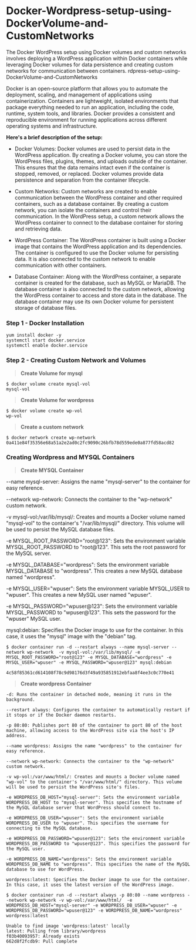 # Docker-Wordpress-setup-using-DockerVolume-and-CustomNetworks
The Docker WordPress setup using Docker volumes and custom networks involves deploying a WordPress application within Docker containers while leveraging Docker volumes for data persistence and creating custom networks for communication between containers. rdpress-setup-using-DockerVolume-and-CustomNetworks

Docker is an open-source platform that allows you to automate the deployment, scaling, and management of applications using containerization. Containers are lightweight, isolated environments that package everything needed to run an application, including the code, runtime, system tools, and libraries. Docker provides a consistent and reproducible environment for running applications across different operating systems and infrastructure.

**Here's a brief description of the setup:**

 -   Docker Volumes: Docker volumes are used to persist data in the WordPress application. By creating a Docker volume, you can store the WordPress files, plugins, themes, and uploads outside of the container. This ensures that the data remains intact even if the container is stopped, removed, or replaced. Docker volumes provide data persistence and separation from the container lifecycle.

 -   Custom Networks: Custom networks are created to enable communication between the WordPress container and other required containers, such as a database container. By creating a custom network, you can isolate the containers and control their communication. In the WordPress setup, a custom network allows the WordPress container to connect to the database container for storing and retrieving data.

  -  WordPress Container: The WordPress container is built using a Docker image that contains the WordPress application and its dependencies. The container is configured to use the Docker volume for persisting data. It is also connected to the custom network to enable communication with other containers.

  -  Database Container: Along with the WordPress container, a separate container is created for the database, such as MySQL or MariaDB. The database container is also connected to the custom network, allowing the WordPress container to access and store data in the database. The database container may use its own Docker volume for persistent storage of database files.


### Step 1 - Docker Installation

```
yum install docker -y
systemctl start docker.service
systemctl enable docker.service
```

### Step 2 - Creating Custom Network and Volumes

><b> Create Volume for mysql</b>
 ```
$ docker volume create mysql-vol
mysql-vol
 ```
 ><b> Create Volume for wordpress</b>
```
$ docker volume create wp-vol
wp-vol
 ```
> <b>Create a custom network</b>
```
$ docker network create wp-network
0a411e84f35356e68a51a2e2ad0c2fc9090c26bfb78d559ede0a877fd58acd82
``` 
### Creating Wordpress and MYSQL Containers 

><b>Create MYSQL Container</b>

 --name mysql-server: Assigns the name "mysql-server" to the container for easy reference.
 
 --network wp-network: Connects the container to the "wp-network" custom network.

 -v mysql-vol:/var/lib/mysql/: Creates and mounts a Docker volume named "mysql-vol" to the container's "/var/lib/mysql/" directory. This volume will be used to persist the MySQL database files.

 -e MYSQL_ROOT_PASSWORD="root@123": Sets the environment variable MYSQL_ROOT_PASSWORD to "root@123". This sets the root password for the MySQL server.

 -e MYSQL_DATABASE="wordpress": Sets the environment variable MYSQL_DATABASE to "wordpress". This creates a new MySQL database named "wordpress".
 
 -e MYSQL_USER="wpuser": Sets the environment variable MYSQL_USER to "wpuser". This creates a new MySQL user named "wpuser". 
 
 -e MYSQL_PASSWORD="wpuser@123": Sets the environment variable MYSQL_PASSWORD to "wpuser@123". This sets the password for the "wpuser" MySQL user.
 
 mysql:debian: Specifies the Docker image to use for the container. In this case, it uses the "mysql" image with the "debian" tag.
```
$ docker container run -d --restart always --name mysql-server --network wp-network  -v mysql-vol:/var/lib/mysql/ -e MYSQL_ROOT_PASSWORD="root@123" -e MYSQL_DATABASE="wordpress" -e MYSQL_USER="wpuser" -e MYSQL_PASSWORD="wpuser@123" mysql:debian

4c58f85361cd614108f78c9d98176d3f49a935851912ebfaa8f4ee3c0c770e41
 ```
 ><b> Create wordpress Container</b>

    -d: Runs the container in detached mode, meaning it runs in the background.
    
    --restart always: Configures the container to automatically restart if it stops or if the Docker daemon restarts.
    
    -p 80:80: Publishes port 80 of the container to port 80 of the host machine, allowing access to the WordPress site via the host's IP address.
    
    --name wordpress: Assigns the name "wordpress" to the container for easy reference.
    
    --network wp-network: Connects the container to the "wp-network" custom network.
    
    -v wp-vol:/var/www/html/: Creates and mounts a Docker volume named "wp-vol" to the container's "/var/www/html/" directory. This volume will be used to persist the WordPress site's files.
    
    -e WORDPRESS_DB_HOST="mysql-server": Sets the environment variable WORDPRESS_DB_HOST to "mysql-server". This specifies the hostname of the MySQL database server that WordPress should connect to.
    
    -e WORDPRESS_DB_USER="wpuser": Sets the environment variable WORDPRESS_DB_USER to "wpuser". This specifies the username for connecting to the MySQL database.
    
    -e WORDPRESS_DB_PASSWORD="wpuser@123": Sets the environment variable WORDPRESS_DB_PASSWORD to "wpuser@123". This specifies the password for the MySQL user.
    
    -e WORDPRESS_DB_NAME="wordpress": Sets the environment variable WORDPRESS_DB_NAME to "wordpress". This specifies the name of the MySQL database to use for WordPress.
    
    wordpress:latest: Specifies the Docker image to use for the container. In this case, it uses the latest version of the WordPress image.
 
 ```
$ docker container run -d --restart always -p 80:80 --name wordpress --network wp-network -v wp-vol:/var/www/html/  -e  WORDPRESS_DB_HOST="mysql-server" -e WORDPRESS_DB_USER="wpuser" -e WORDPRESS_DB_PASSWORD="wpuser@123" -e WORDPRESS_DB_NAME="wordpress"  wordpress:latest

Unable to find image 'wordpress:latest' locally
latest: Pulling from library/wordpress
f03b40093957: Already exists 
662d8f2fcdb9: Pull complete 
 ```

